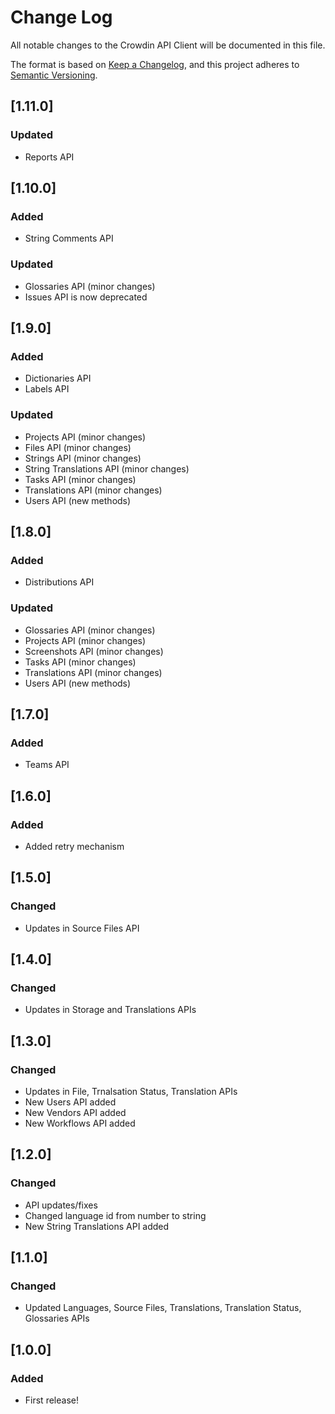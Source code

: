 # Change Log

All notable changes to the Crowdin API Client will be documented in this file.

The format is based on [Keep a Changelog](https://keepachangelog.com/en/1.0.0/),
and this project adheres to [Semantic Versioning](https://semver.org/spec/v2.0.0.html).

## [1.11.0]

### Updated

- Reports API

## [1.10.0]

### Added

- String Comments API

### Updated

- Glossaries API (minor changes)
- Issues API is now deprecated

## [1.9.0]

### Added

- Dictionaries API
- Labels API

### Updated

- Projects API (minor changes)
- Files API (minor changes)
- Strings API (minor changes)
- String Translations API (minor changes)
- Tasks API (minor changes)
- Translations API (minor changes)
- Users API (new methods)

## [1.8.0]

### Added

- Distributions API

### Updated

- Glossaries API (minor changes)
- Projects API (minor changes)
- Screenshots API (minor changes)
- Tasks API (minor changes)
- Translations API (minor changes)
- Users API (new methods)

## [1.7.0]

### Added

- Teams API

## [1.6.0]

### Added

- Added retry mechanism

## [1.5.0]

### Changed

- Updates in Source Files API

## [1.4.0]

### Changed

- Updates in Storage and Translations APIs

## [1.3.0]

### Changed

- Updates in File, Trnalsation Status, Translation APIs
- New Users API added
- New Vendors API added
- New Workflows API added

## [1.2.0]

### Changed

- API updates/fixes
- Changed language id from number to string
- New String Translations API added

## [1.1.0]

### Changed

- Updated Languages, Source Files, Translations, Translation Status, Glossaries APIs

## [1.0.0]

### Added

- First release!

